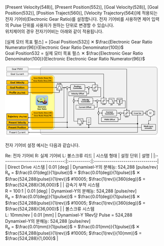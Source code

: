[Present Velocity(548)], [Present Position(552)], [Goal Velocity(528)], [Goal Position(532)], [Position Traject(560)], [Velocity Trajectory(564)]에 적용되는 전자 기어비(Electronic Gear Ratio)를 설정합니다. 전자 기어비를 사용하면 제어 입력의 Pulse 단위를 사용자가 원하는 단위로 변경할 수 있습니다.  
위치제어의 경우 전자기어비는 아래와 같이 적용됩니다.

[실제 모터 목표 펄스] = [Goal Position(532)] &#10005; $\frac{Electronic Gear Ratio Numerator(96)}{Electronic Gear Ratio Denominator(100)}$  
Goal Position532 = 실제 모터 목표 펄스 &#10005; $\frac{Electronic Gear Ratio Denominator(100)}{Electronic Electronic Gear Ratio Numerator(96)}$

![](/assets/images/dxl/y/electronic_gear.PNG)

전자 기어비 설정 예시는 다음과 같습니다.

Re: 전자 기어비 R: 실제 기어비 L: 볼스크류 리드
| 시스템 형태                      | 설정 단위    | 설명                             |
|:-------------------------------:|:-----------:|:--------------------------------|
| Direct Drive 시스템              | 0.01 [deg] | Dynamixel-Y의 분해능: 524,288 [pulse/rev]<br />R<sub>e</sub> = $\frac{0.01(deg)}{1(pulse)}$ = $\frac{0.01(deg)}{1(pulse)}$ &#10005; $\frac{524,288(pulse)}{1(rev)}$ #10005; $\frac{1(rev)}{360(deg)}$ = $\frac{524,288}{36,000}$  |
| 감속기 부착 시스템<br />R = 100:1 | 0.01 [deg] | Dynamixel-Y의 분해능: 524,288 [pulse/rev]<br />R<sub>e</sub> = $\frac{0.01(deg)}{1(pulse)}$ = $\frac{0.01(deg)}{1(pulse)}$ &#10005; $\frac{524,288(pulse)}{1(rev)}$ #10005; $\frac{1(rev)}{360(deg)}$ = $\frac{524,288}{36,000}$  |
| 볼스크류 시스템<br />L: 10mm/rev  | 0.01 [mm]  | Dynamixel-Y 1Rev당 Pulse = 524,288<br />Dynamixel-Y의 분해능: 524,288 [pulse/rev]<br />R<sub>e</sub> = $\frac{0.01(mm)}{1(pulse)}$ = $\frac{0.01(mm)}{1(pulse)}$ &#10005; $\frac{524,288(pulse)}{1(rev)}$ #10005; $\frac{1(rev)}{10(mm)}$ = $\frac{524,288}{1,000}$  |


